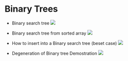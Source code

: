 # Binary Trees
- Binary search tree 
![](https://blog.penjee.com/wp-content/uploads/2015/11/binary-search-tree-sorted-array-animation.gif)
- Binary search tree from sorted array
![](https://blog.penjee.com/wp-content/uploads/2015/12/optimal-binary-search-tree-from-sorted-array.gif)

- How to insert into a Binary search tree (beset case)
![](https://blog.penjee.com/wp-content/uploads/2015/11/binary-search-tree-insertion-animation.gif)

- Degeneration of Binary tree Demostration
![](https://blog.penjee.com/wp-content/uploads/2015/11/binary-search-tree-degenerating-demo-animation.gif)
